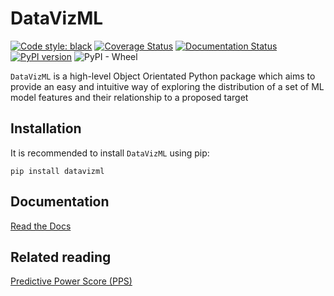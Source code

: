 # DataVizML

[![Code style: black](https://img.shields.io/badge/code%20style-black-000000.svg)](https://github.com/psf/black)
[![Coverage Status](https://coveralls.io/repos/github/dibble07/datavizml/badge.svg?branch=main&kill_cache=1)](https://coveralls.io/github/dibble07/datavizml?branch=main&kill_cache=1)
[![Documentation Status](https://readthedocs.org/projects/datavizml/badge/?version=latest)](https://datavizml.readthedocs.io/en/latest/?badge=latest)
[![PyPI version](https://badge.fury.io/py/datavizml.svg)](https://badge.fury.io/py/datavizml)
![PyPI - Wheel](https://img.shields.io/pypi/wheel/datavizml)

``DataVizML`` is a high-level Object Orientated Python package which aims to provide an easy and intuitive way of exploring the distribution of a set of ML model features and their relationship to a proposed target

## Installation

It is recommended to install ``DataVizML`` using pip:
```
pip install datavizml
```

## Documentation

[Read the Docs](https://datavizml.readthedocs.io/en/latest/)

## Related reading

[Predictive Power Score (PPS)](https://github.com/8080labs/ppscore)